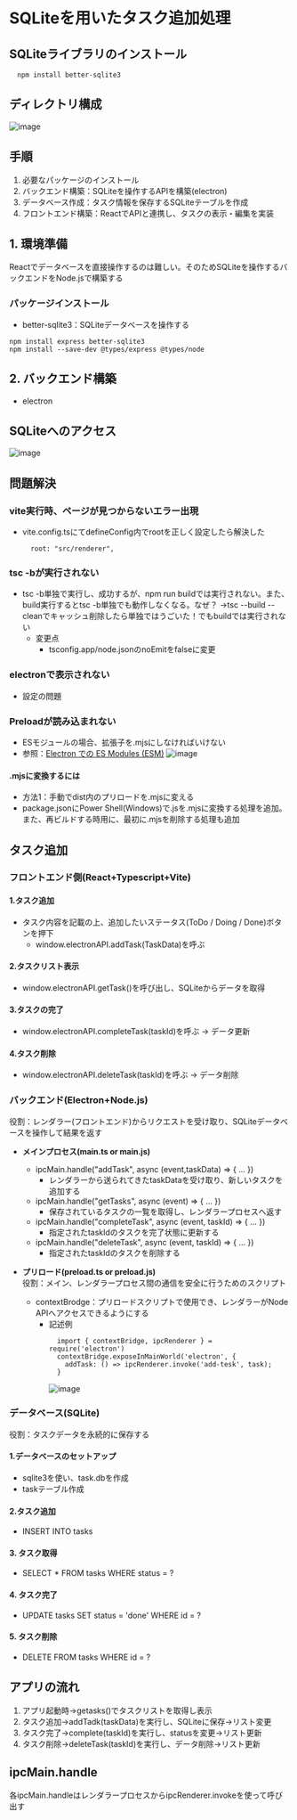 # SQLiteを用いたタスク追加処理
## SQLiteライブラリのインストール
```
  npm install better-sqlite3
```

## ディレクトリ構成
![image](http://ghe.nanao.co.jp/storage/user/287/files/ec8bf42f-9cb0-4640-9ec0-9725a58760c0)

## 手順
1. 必要なパッケージのインストール
2. バックエンド構築：SQLiteを操作するAPIを構築(electron)
3. データベース作成：タスク情報を保存するSQLiteテーブルを作成
4. フロントエンド構築：ReactでAPIと連携し、タスクの表示・編集を実装


## 1. 環境準備
Reactでデータベースを直接操作するのは難しい。そのためSQLiteを操作するバックエンドをNode.jsで構築する
### パッケージインストール
- better-sqlite3：SQLiteデータベースを操作する

```
npm install express better-sqlite3
npm install --save-dev @types/express @types/node
```

## 2. バックエンド構築
- electron

## SQLiteへのアクセス
![image](http://ghe.nanao.co.jp/storage/user/287/files/0ff94876-8335-46de-b9b8-40f0ce4f4d11)


## 問題解決
### vite実行時、ページが見つからないエラー出現
- vite.config.tsにてdefineConfig内でrootを正しく設定したら解決した
  ```
    root: "src/renderer",
  ```
  
### tsc -bが実行されない
- tsc -b単独で実行し、成功するが、npm run buildでは実行されない。また、build実行するとtsc -b単独でも動作しなくなる。なぜ？
→tsc --build --cleanでキャッシュ削除したら単独ではうごいた！でもbuildでは実行されない
  - 変更点
    - tsconfig.app/node.jsonのnoEmitをfalseに変更

### electronで表示されない
- 設定の問題

### Preloadが読み込まれない
- ESモジュールの場合、拡張子を.mjsにしなければいけない
- 参照：[Electron での ES Modules (ESM)](https://www.electronjs.org/ja/docs/latest/tutorial/esm#:~:text=%E3%83%AC%E3%83%B3%E3%83%80%E3%83%A9%E3%83%BC%E3%81%AE%E3%83%97%E3%83%AA%E3%83%AD%E3%83%BC%E3%83%89%E3%82%B9%E3%82%AF%E3%83%AA%E3%83%97%E3%83%88%E3%81%AF%E3%80%81%20%E5%88%A9%E7%94%A8%E3%81%A7%E3%81%8D%E3%82%8C%E3%81%B0%20Node.js%20%E3%81%AE%20ESM%20%E3%83%AD%E3%83%BC%E3%83%80%E3%83%BC%E3%82%92%E4%BD%BF%E7%94%A8%E3%81%97%E3%81%BE%E3%81%99%E3%80%82%20ESM%20%E3%81%8C%E5%88%A9%E7%94%A8%E3%81%A7%E3%81%8D%E3%82%8B%E3%81%8B%E3%81%A9%E3%81%86%E3%81%8B%E3%81%AF%E3%80%81%E3%83%AC%E3%83%B3%E3%83%80%E3%83%A9%E3%83%BC%E3%81%AE,contextIsolation%20%E3%81%AE%E8%A8%AD%E5%AE%9A%E5%80%A4%E3%81%AB%E3%82%88%E3%81%A3%E3%81%A6%E6%B1%BA%E3%81%BE%E3%82%8A%E3%81%BE%E3%81%99%E3%80%82%20%E3%81%BE%E3%81%9F%E3%80%81ESM%20%E8%AA%AD%E3%81%BF%E8%BE%BC%E3%81%BF%E3%81%AE%E9%9D%9E%E5%90%8C%E6%9C%9F%E7%9A%84%E3%81%AA%E6%80%A7%E8%B3%AA%E3%81%AB%E8%B5%B7%E5%9B%A0%E3%81%99%E3%82%8B%E3%81%9D%E3%81%AE%E4%BB%96%E3%81%AE%E6%B3%A8%E6%84%8F%E4%BA%8B%E9%A0%85%E3%81%8C%E3%81%84%E3%81%8F%E3%81%A4%E3%81%8B%E3%81%82%E3%82%8A%E3%81%BE%E3%81%99%E3%80%82%20ESM%20%E3%81%AE%E3%83%97%E3%83%AA%E3%83%AD%E3%83%BC%E3%83%89%E3%82%B9%E3%82%AF%E3%83%AA%E3%83%97%E3%83%88%E3%81%AF%E6%8B%A1%E5%BC%B5%E5%AD%90%E3%81%8C%20.mjs%20%E3%81%A7%E3%81%AA%E3%81%91%E3%82%8C%E3%81%B0%E3%81%AA%E3%82%8A%E3%81%BE%E3%81%9B%E3%82%93)
![image](http://ghe.nanao.co.jp/storage/user/287/files/a4025192-2c40-4d25-a4bc-fe6a7e02d189)

#### .mjsに変換するには
- 方法1：手動でdist内のプリロードを.mjsに変える
- package.jsonにPower Shell(Windows)で.jsを.mjsに変換する処理を追加。また、再ビルドする時用に、最初に.mjsを削除する処理も追加

## タスク追加
### フロントエンド側(React+Typescript+Vite)
#### 1.タスク追加
- タスク内容を記載の上、追加したいステータス(ToDo / Doing / Done)ボタンを押下
  - window.electronAPI.addTask(TaskData)を呼ぶ  
#### 2.タスクリスト表示
- window.electronAPI.getTask()を呼び出し、SQLiteからデータを取得
#### 3.タスクの完了
- window.electronAPI.completeTask(taskId)を呼ぶ -> データ更新
#### 4.タスク削除
- window.electronAPI.deleteTask(taskId)を呼ぶ -> データ削除

### バックエンド(Electron+Node.js)
役割：レンダラー(フロントエンド)からリクエストを受け取り、SQLiteデータベースを操作して結果を返す
- **メインプロセス(main.ts or main.js)**
  - ipcMain.handle("addTask", async (event,taskData) => { ... })
    - レンダラーから送られてきたtaskDataを受け取り、新しいタスクを追加する
  - ipcMain.handle("getTasks", async (event) => { ... })
    - 保存されているタスクの一覧を取得し、レンダラープロセスへ返す
  - ipcMain.handle("completeTask", async (event, taskId) => { ... })
    - 指定されたtaskIdのタスクを完了状態に更新する
  - ipcMain.handle("deleteTask", async (event, taskId) => { ... })
    - 指定されたtaskIdのタスクを削除する

- **プリロード(preload.ts or preload.js)**  
役割：メイン、レンダラープロセス間の通信を安全に行うためのスクリプト
  - contextBrodge：プリロードスクリプトで使用でき、レンダラーがNode APIへアクセスできるようにする
    - 記述例
      ```
        import { contextBridge, ipcRenderer } = require('electron')
        contextBridge.exposeInMainWorld('electron', {
          addTask: () => ipcRenderer.invoke('add-tesk', task);
        }
      ```
      ![image](http://ghe.nanao.co.jp/aina-tomikawa/React-task_management_apl/assets/287/1bd2d091-17a6-4714-a666-3cdfe49548c7)

### データベース(SQLite)
役割：タスクデータを永続的に保存する
#### 1.データベースのセットアップ
- sqlite3を使い、task.dbを作成
- taskテーブル作成
#### 2.タスク追加
- INSERT INTO tasks
#### 3. タスク取得
- SELECT * FROM tasks WHERE status = ?
#### 4. タスク完了
- UPDATE tasks SET status = 'done' WHERE id = ?
#### 5. タスク削除
- DELETE FROM tasks WHERE id = ?

## アプリの流れ
1. アプリ起動時→getasks()でタスクリストを取得し表示
2. タスク追加→addTadk(taskData)を実行し、SQLiteに保存→リスト変更
3. タスク完了→complete(taskId)を実行し、statusを変更→リスト更新
4. タスク削除→deleteTask(taskId)を実行し、データ削除→リスト更新

## ipcMain.handle
各ipcMain.handleはレンダラープロセスからipcRenderer.invokeを使って呼び出す

